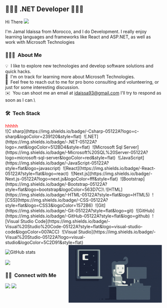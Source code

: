 
## 👨🏻‍💻 .NET Developer 👨🏻‍💻
 Hi There <img src="https://media.giphy.com/media/hvRJCLFzcasrR4ia7z/giphy.gif" width="25px"> 
 
I'm Jamal Idaissa from Morocco, and I do Development. I really enjoy learning languages and frameworks like React and ASP.NET, as well as work with Microsoft Technologies


### 👨🏻‍💻 &nbsp;About Me

💡 &nbsp;I like to explore new technologies and develop software solutions and quick hacks.\
🌱 &nbsp;I'm on track for learning more about Microsoft Technologies.\
💬 &nbsp;Feel free to reach out to me for pro bono consulting and volunteering, or just for some interesting discussion.\
✉️ &nbsp;You can shoot me an email at idaissa93@gmail.com I'll try to respond as soon as I can.\

### 🛠 &nbsp;Tech Stack
<div style="color:red;">
hhhhh
</div>
![C sharp](https://img.shields.io/badge/-Csharp-05122A?logo=c-sharp&logoColor=239120&style=flat)&nbsp;
![.NET](https://img.shields.io/badge/-.NET-05122A?logo=.net&logoColor=512BD4&style=flat)&nbsp;
![Microsoft Sql Server](https://img.shields.io/badge/-Microsoft%20SQL%20Server-05122A?logo=microsoft-sql-server&logoColor=red&style=flat)&nbsp;
![JavaScript](https://img.shields.io/badge/-JavaScript-05122A?style=flat&logo=javascript)&nbsp;
![React](https://img.shields.io/badge/-React-05122A?style=flat&logo=react)&nbsp;
![Next.js](https://img.shields.io/badge/-Next.js-05122A?logo=next.js&logoColor=fff&style=flat)&nbsp
![Bootstrap](https://img.shields.io/badge/-Bootstrap-05122A?style=flat&logo=bootstrap&logoColor=563D7C)\
![HTML](https://img.shields.io/badge/-HTML-05122A?style=flat&logo=HTML5)&nbsp;
![CSS](https://img.shields.io/badge/-CSS-05122A?style=flat&logo=CSS3&logoColor=1572B6)&nbsp;
![Git](https://img.shields.io/badge/-Git-05122A?style=flat&logo=git)&nbsp;
![GitHub](https://img.shields.io/badge/-GitHub-05122A?style=flat&logo=github)&nbsp;
![Visual Studio Code](https://img.shields.io/badge/-Visual%20Studio%20Code-05122A?style=flat&logo=visual-studio-code&logoColor=007ACC)&nbsp;
![Visual Studio](https://img.shields.io/badge/-Visual%20Studio-05122A?logo=visual-studio&logoColor=5C2D91&style=flat)&nbsp;

<img alt="Night Coding" src="https://raw.githubusercontent.com/AVS1508/AVS1508/master/assets/Night-Coding.gif" align="right"/> 

![GitHub stats](https://github-readme-stats.vercel.app/api?username=ID-JA&show_icons=true&theme=dracula)

<img align="center" src="https://github-readme-streak-stats.herokuapp.com/?user=ID-JA&theme=dracula">


### 🤝🏻 &nbsp;Connect with Me

<p>
<a href="https://twitter.com/JIdaissa"><img src="https://img.shields.io/twitter/url?label=Jamal%20Idaissa&style=social&url=https%3A%2F%2Ftwitter.com%2FJIdaissa"/></a>
<a href="https://www.linkedin.com/in/jamal-id-aissa-94a19417b/"><img src="https://img.shields.io/twitter/url?color=blue&label=idaissa%20jamal&logo=Linkedin&style=social&url=https%3A%2F%2Fwww.linkedin.com%2Fin%2Fjamal-id-aissa-94a19417b%2F"/></a>
</p>



 
